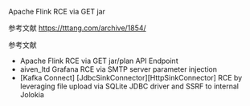 Apache Flink RCE via GET jar

参考文献
https://tttang.com/archive/1854/

参考文献
- Apache Flink RCE via GET jar/plan API Endpoint
- aiven_ltd Grafana RCE via SMTP server parameter injection
- [Kafka Connect] [JdbcSinkConnector][HttpSinkConnector] RCE by leveraging file upload via SQLite JDBC driver and SSRF to internal Jolokia

